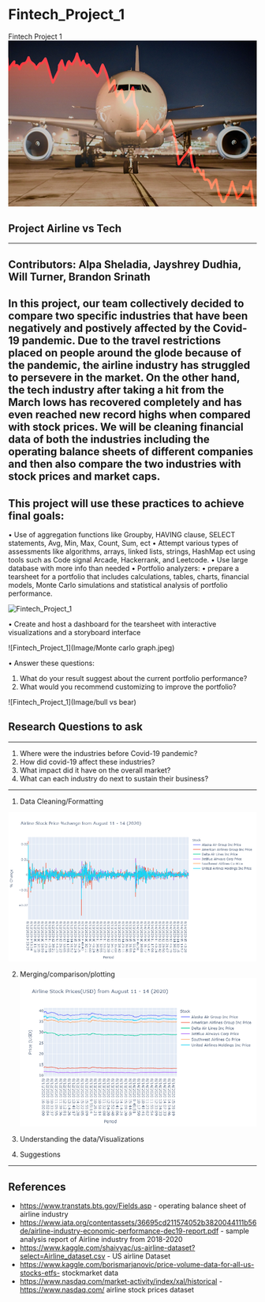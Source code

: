 # Fintech_Project_1
Fintech Project 1
![Fintech_Project_1](Image/mainframe.png)
## Project Airline vs Tech 
---
Contributors: Alpa Sheladia, Jayshrey Dudhia, Will Turner, Brandon Srinath
---
In this project, our team collectively decided to compare two specific industries that have been negatively and postively affected by the Covid-19 pandemic. Due to the travel restrictions placed on people around the glode because of the pandemic, the airline industry has struggled to persevere in the market. On the other hand, the tech industry after taking a hit from the March lows has recovered completely and has even reached new record highs when compared with stock prices. We will  be cleaning financial data of both the industries including the operating balance sheets of different companies and then also compare the two industries with stock prices and market caps. 
--- 
## This project will use these practices to achieve final goals:
•	Use of aggregation functions like Groupby, HAVING clause, SELECT statements, Avg, Min, Max, Count, Sum, ect
•	Attempt various types of assessments like algorithms, arrays, linked lists, strings, HashMap ect using tools such as Code signal Arcade, Hackerrank, and Leetcode. 
•	Use large database with more info than needed 
•	Portfolio analyzers: 
•	prepare a tearsheet for a portfolio that includes calculations, tables, charts, financial models, Monte Carlo simulations and statistical analysis of portfolio performance.

![Fintech_Project_1](Image/chart)

•	Create and host a dashboard for the tearsheet with interactive visualizations and a storyboard interface 

![Fintech_Project_1](Image/Monte carlo graph.jpeg)

•	Answer these questions: 
 1)	What do your result suggest about the current portfolio performance?
 2)	What would you recommend customizing to improve the portfolio? 
 
 ![Fintech_Project_1](Image/bull vs bear)


## Research Questions to ask
---
1. Where were the industries before Covid-19 pandemic?
2. How did covid-19 affect these industries?
3. What impact did it have on the overall market?
4. What can each industry do next to sustain their business?
---
1. Data Cleaning/Formatting

![Fintech_Project_1](Image/airline_stock_price_pct_change_plot.png)


2. Merging/comparison/plotting
![Fintech_Project_1](Image/airline_stock_prices_plot.png)

3. Understanding the data/Visualizations
4. Suggestions
---
## References
- https://www.transtats.bts.gov/Fields.asp - operating balance sheet of airline industry
- https://www.iata.org/contentassets/36695cd211574052b3820044111b56de/airline-industry-economic-performance-dec19-report.pdf - sample analysis report of Airline industry from 2018-2020
- https://www.kaggle.com/shaivyac/us-airline-dataset?select=Airline_dataset.csv - US airline Dataset
- https://www.kaggle.com/borismarjanovic/price-volume-data-for-all-us-stocks-etfs- stockmarket data
- https://www.nasdaq.com/market-activity/index/xal/historical - https://www.nasdaq.com/ airline stock prices dataset




